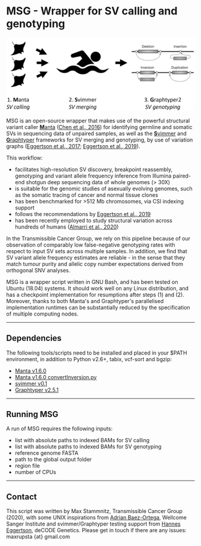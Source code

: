 MSG - Wrapper for SV calling and genotyping
===========================================

![MSG](./MSG.png)

MSG is an open-source wrapper that makes use of the powerful structural variant caller [**M**anta](https://github.com/Illumina/manta) ([Chen et al., 2016](https://academic.oup.com/bioinformatics/article/32/8/1220/1743909)) for identifying germline and somatic SVs in sequencing data of unpaired samples, as well as the [**S**vimmer](https://github.com/DecodeGenetics/svimmer) and [**G**raphtyper](https://github.com/DecodeGenetics/graphtyper) frameworks for SV merging and genotyping, by use of variation graphs ([Eggertson et al., 2017](https://www.nature.com/articles/ng.3964); [Eggertson et al., 2019](https://www.nature.com/articles/s41467-019-13341-9)).

This workflow:
* facilitates high-resolution SV discovery, breakpoint reassembly, genotyping and variant allele frequency inference from Illumina paired-end shotgun deep sequencing data of whole genomes (> 30X)
* is suitable for the genomic studies of asexually evolving genomes, such as the somatic tracing of cancer and normal tissue clones
* has been benchmarked for >512 Mb chromosomes, via CSI indexing support
* follows the recommendations by [Eggertson et al., 2019](https://www.nature.com/articles/s41467-019-13341-9)
* has been recently employed to study structural variation across hundreds of humans ([Almarri et al., 2020](https://doi.org/10.1016/j.cell.2020.05.024))

In the Transmissible Cancer Group, we rely on this pipeline because of our observation of comparably low false-negative genotyping rates with respect to input SV sets across multiple samples. In addition, we find that SV variant allele frequency estimates are reliable - in the sense that they match tumour purity and allelic copy number expectations derived from orthogonal SNV analyses.

MSG is a wrapper script written in GNU Bash, and has been tested on Ubuntu (18.04) systems. It should work well on any Linux distribution, and has a checkpoint implementation for resumptions after steps (1) and (2). Moreover, thanks to both Manta's and Graphtyper's parallelised implementation runtimes can be substantially reduced by the specification of multiple computing nodes.


---

## Dependencies

The following tools/scripts need to be installed and placed in your $PATH environment, in addition to Python v2.6+, tabix, vcf-sort and bgzip:
* [Manta v1.6.0](https://github.com/Illumina/manta/releases/tag/v1.6.0)
* [Manta v1.6.0 convertInversion.py](https://github.com/Illumina/manta/blob/master/src/python/libexec/convertInversion.py)
* [svimmer v0.1](https://github.com/DecodeGenetics/svimmer/releases/tag/v0.1)
* [Graphtyper v2.5.1](https://github.com/DecodeGenetics/graphtyper/releases/tag/v2.5.1)


---

## Running MSG

A run of MSG requires the following inputs:
* list with absolute paths to indexed BAMs for SV calling
* list with absolute paths to indexed BAMs for SV genotyping
* reference genome FASTA
* path to the global output folder
* region file
* number of CPUs


---

## Contact

This script was written by Max Stammnitz, Transmissible Cancer Group (2020), with some UNIX inspirations from [Adrian Baez-Ortega](https://github.com/baezortega), Wellcome Sanger Institute and svimmer/Graphtyper testing support from [Hannes Eggertson](https://github.com/hannespetur), deCODE Genetics. Please get in touch if there are any issues: maxrupsta {at} gmail.com
